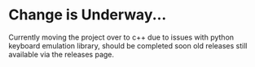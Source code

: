 # Change is Underway...
Currently moving the project over to c++ due to issues with python keyboard emulation library, should be completed soon old releases still available via the releases page.
